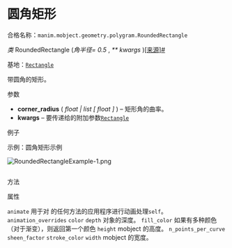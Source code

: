 # 圆角矩形

合格名称：`manim.mobject.geometry.polygram.RoundedRectangle`

_类_ RoundedRectangle (_角半径= 0.5_ , _\*\* kwargs_ )[\[来源\]](../_modules/manim/mobject/geometry/polygram.html#RoundedRectangle)[#](#manim.mobject.geometry.polygram.RoundedRectangle "此定义的固定链接")

基地：[`Rectangle`](manim.mobject.geometry.polygram.Rectangle.html#manim.mobject.geometry.polygram.Rectangle "manim.mobject.geometry.polygram.矩形")

带圆角的矩形。

参数

- **corner_radius** ( _float_ _|_ _list_ _\[_ _float_ _\]_ ) – 矩形角的曲率。
- **kwargs** – 要传递给的附加参数[`Rectangle`]()

例子

示例：圆角矩形示例

![RoundedRectangleExample-1.png](../static/RoundedRectangleExample-1.png)


```py

```


方法



属性


`animate`
用于对 的任何方法的应用程序进行动画处理`self`。
`animation_overrides`
`color`
`depth`
对象的深度。
`fill_color`
如果有多种颜色（对于渐变），则返回第一个颜色
`height`
mobject 的高度。
`n_points_per_curve`
`sheen_factor`
`stroke_color`
`width`
mobject 的宽度。
